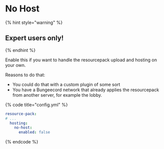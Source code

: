 # No Host

{% hint style="warning" %}
## Expert users only!
{% endhint %}

Enable this if you want to handle the resourcepack upload and hosting on your own.

Reasons to do that:

* You could do that with a custom plugin of some sort
* You have a Bungeecord network that already applies the resourcepack from another server, for example the lobby.

{% code title="config.yml" %}
```yaml
resource-pack:
# ...
  hosting:
    no-host:
      enabled: false
```
{% endcode %}
